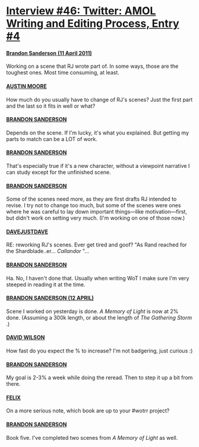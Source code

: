 # [Interview #46: Twitter: AMOL Writing and Editing Process, Entry #4](https://www.theoryland.com/intvmain.php?i=46#4)

#### [Brandon Sanderson (11 April 2011)](http://twitter.com/BrandSanderson/status/57563364330704897)

Working on a scene that RJ wrote part of. In some ways, those are the toughest ones. Most time consuming, at least.

#### [AUSTIN MOORE](http://twitter.com/Southpaw2014/status/57565058963734528)

How much do you usually have to change of RJ's scenes? Just the first part and the last so it fits in well or what?

#### [BRANDON SANDERSON](http://twitter.com/BrandSanderson/status/57565270465720320)

Depends on the scene. If I'm lucky, it's what you explained. But getting my parts to match can be a LOT of work.

#### [BRANDON SANDERSON](http://twitter.com/BrandSanderson/status/57565407317458944)

That's especially true if it's a new character, without a viewpoint narrative I can study except for the unfinished scene.

#### [BRANDON SANDERSON](http://www.tweetdeck.com/twitter/BrandSanderson/~6AKfu)

Some of the scenes need more, as they are first drafts RJ intended to revise. I try not to change too much, but some of the scenes were ones where he was careful to lay down important things—like motivation—first, but didn't work on setting very much. (I'm working on one of those now.)

#### [DAVEJUSTDAVE](http://twitter.com/DaveJustDave/status/57563924798779392)

RE: reworking RJ's scenes. Ever get tired and goof? "As Rand reached for the Shardblade..er...
*Callandor*
"...

#### [BRANDON SANDERSON](http://twitter.com/BrandSanderson/status/57565563454627841)

Ha. No, I haven't done that. Usually when writing WoT I make sure I'm very steeped in reading it at the time.

#### [BRANDON SANDERSON (12 APRIL)](http://twitter.com/BrandSanderson/status/57918139811373056)

Scene I worked on yesterday is done.
*A Memory of Light*
is now at 2% done. (Assuming a 300k length, or about the length of
*The Gathering Storm*
.)

#### [DAVID WILSON](http://twitter.com/david2587/status/57928571414528002)

How fast do you expect the % to increase? I'm not badgering, just curious :)

#### [BRANDON SANDERSON](http://twitter.com/BrandSanderson/status/57938953365487616)

My goal is 2-3% a week while doing the reread. Then to step it up a bit from there.

#### [FELIX](http://twitter.com/TinkerPride/status/57930911865520128)

On a more serious note, which book are up to your #wotrr project?

#### [BRANDON SANDERSON](http://twitter.com/BrandSanderson/status/57939109976616960)

Book five. I've completed two scenes from
*A Memory of Light*
as well.

